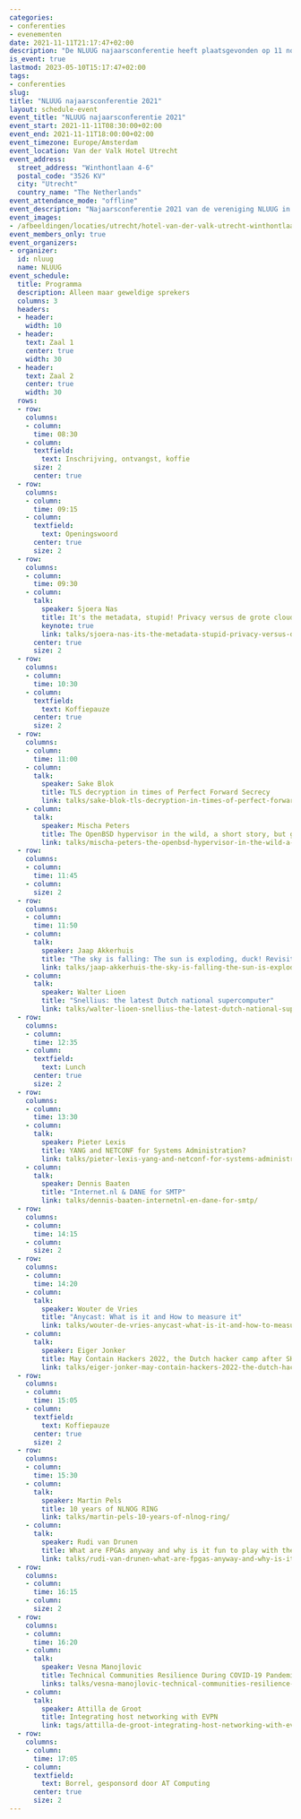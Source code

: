 ```yaml
---
categories:
- conferenties
- evenementen
date: 2021-11-11T21:17:47+02:00
description: "De NLUUG najaarsconferentie heeft plaatsgevonden op 11 november 2021 in het Van der Valk Hotel Utrecht."
is_event: true
lastmod: 2023-05-10T15:17:47+02:00
tags:
- conferenties
slug:
title: "NLUUG najaarsconferentie 2021"
layout: schedule-event
event_title: "NLUUG najaarsconferentie 2021"
event_start: 2021-11-11T08:30:00+02:00
event_end: 2021-11-11T18:00:00+02:00
event_timezone: Europe/Amsterdam
event_location: Van der Valk Hotel Utrecht
event_address:
  street_address: "Winthontlaan 4-6"
  postal_code: "3526 KV"
  city: "Utrecht"
  country_name: "The Netherlands"
event_attendance_mode: "offline"
event_description: "Najaarsconferentie 2021 van de vereniging NLUUG in het Van der Valk Hotel te Utrecht"
event_images:
- /afbeeldingen/locaties/utrecht/hotel-van-der-valk-utrecht-winthontlaan.jpg
event_members_only: true
event_organizers:
- organizer:
  id: nluug
  name: NLUUG
event_schedule:
  title: Programma
  description: Alleen maar geweldige sprekers
  columns: 3
  headers:
  - header:
    width: 10
  - header:
    text: Zaal 1
    center: true
    width: 30
  - header:
    text: Zaal 2
    center: true
    width: 30
  rows:
  - row:
    columns:
    - column:
      time: 08:30
    - column:
      textfield:
        text: Inschrijving, ontvangst, koffie
      size: 2
      center: true
  - row:
    columns:
    - column:
      time: 09:15
    - column:
      textfield:
        text: Openingswoord
      center: true
      size: 2
  - row:
    columns:
    - column:
      time: 09:30
    - column:
      talk:
        speaker: Sjoera Nas
        title: It's the metadata, stupid! Privacy versus de grote cloudproviders
        keynote: true
        link: talks/sjoera-nas-its-the-metadata-stupid-privacy-versus-de-grote-cloudproviders/
      center: true
      size: 2
  - row:
    columns:
    - column:
      time: 10:30
    - column:
      textfield:
        text: Koffiepauze
      center: true
      size: 2
  - row:
    columns:
    - column:
      time: 11:00
    - column:
      talk:
        speaker: Sake Blok
        title: TLS decryption in times of Perfect Forward Secrecy
        link: talks/sake-blok-tls-decryption-in-times-of-perfect-forward-secrecy/
    - column:
      talk:
        speaker: Mischa Peters
        title: The OpenBSD hypervisor in the wild, a short story, but getting longer
        link: talks/mischa-peters-the-openbsd-hypervisor-in-the-wild-a-short-story-but-getting-longer/
  - row:
    columns:
    - column:
      time: 11:45
    - column:
      size: 2
  - row:
    columns:
    - column:
      time: 11:50
    - column:
      talk:
        speaker: Jaap Akkerhuis
        title: "The sky is falling: The sun is exploding, duck! Revisited"
        link: talks/jaap-akkerhuis-the-sky-is-falling-the-sun-is-exploding-duck-revisited/
    - column:
      talk:
        speaker: Walter Lioen
        title: "Snellius: the latest Dutch national supercomputer"
        link: talks/walter-lioen-snellius-the-latest-dutch-national-supercomputer/
  - row:
    columns:
    - column:
      time: 12:35
    - column:
      textfield:
        text: Lunch
      center: true
      size: 2
  - row:
    columns:
    - column:
      time: 13:30
    - column:
      talk:
        speaker: Pieter Lexis
        title: YANG and NETCONF for Systems Administration?
        link: talks/pieter-lexis-yang-and-netconf-for-systems-administration/
    - column:
      talk:
        speaker: Dennis Baaten
        title: "Internet.nl & DANE for SMTP"
        link: talks/dennis-baaten-internetnl-en-dane-for-smtp/
  - row:
    columns:
    - column:
      time: 14:15
    - column:
      size: 2
  - row:
    columns:
    - column:
      time: 14:20
    - column:
      talk:
        speaker: Wouter de Vries
        title: "Anycast: What is it and How to measure it"
        link: talks/wouter-de-vries-anycast-what-is-it-and-how-to-measure-it/
    - column:
      talk:
        speaker: Eiger Jonker
        title: May Contain Hackers 2022, the Dutch hacker camp after SHA
        link: talks/eiger-jonker-may-contain-hackers-2022-the-dutch-hacker-camp-after-sha/
  - row:
    columns:
    - column:
      time: 15:05
    - column:
      textfield:
        text: Koffiepauze
      center: true
      size: 2
  - row:
    columns:
    - column:
      time: 15:30
    - column:
      talk:
        speaker: Martin Pels
        title: 10 years of NLNOG RING
        link: talks/martin-pels-10-years-of-nlnog-ring/
    - column:
      talk:
        speaker: Rudi van Drunen
        title: What are FPGAs anyway and why is it fun to play with them?
        link: talks/rudi-van-drunen-what-are-fpgas-anyway-and-why-is-it-fun-to-play-with-them/
  - row:
    columns:
    - column:
      time: 16:15
    - column:
      size: 2
  - row:
    columns:
    - column:
      time: 16:20
    - column:
      talk:
        speaker: Vesna Manojlovic
        title: Technical Communities Resilience During COVID-19 Pandemic
        links: talks/vesna-manojlovic-technical-communities-resilience-during-covid-19-pandemic/
    - column:
      talk:
        speaker: Attilla de Groot
        title: Integrating host networking with EVPN
        link: tags/attilla-de-groot-integrating-host-networking-with-evpn/
  - row:
    columns:
    - column:
      time: 17:05
    - column:
      textfield:
        text: Borrel, gesponsord door AT Computing
      center: true
      size: 2
---
```


